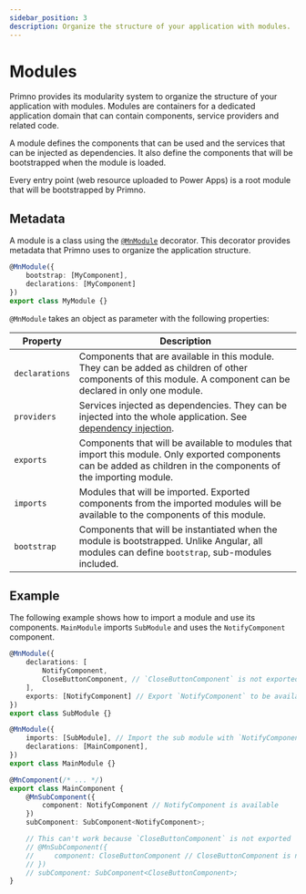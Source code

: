 ```yaml
---
sidebar_position: 3
description: Organize the structure of your application with modules.
---
```


# Modules

Primno provides its modularity system to organize the structure of your application with modules. Modules are containers for a dedicated application domain that can contain components, service providers and related code.

A module defines the components that can be used and the services that can be injected as dependencies. It also define the components that will be bootstrapped when the module is loaded.

Every entry point (web resource uploaded to Power Apps) is a root module that will be bootstrapped by Primno.

## Metadata

A module is a class using the [`@MnModule`](../api-reference/functions/MnModule) decorator.
This decorator provides metadata that Primno uses to organize the application structure.

```ts title="A module that will start MyComponent"
@MnModule({
    bootstrap: [MyComponent],
    declarations: [MyComponent]
})
export class MyModule {}
```

`@MnModule` takes an object as parameter with the following properties:

| Property | Description |
| --- | --- |
| `declarations` | Components that are available in this module. They can be added as children of other components of this module. A component can be declared in only one module. |
| `providers` | Services injected as dependencies. They can be injected into the whole application. See [dependency injection](dependency-injection). |
| `exports` | Components that will be available to modules that import this module. Only exported components can be added as children in the components of the importing module. |
| `imports` | Modules that will be imported. Exported components from the imported modules will be available to the components of this module. |
| `bootstrap` | Components that will be instantiated when the module is bootstrapped. Unlike Angular, all modules can define `bootstrap`, sub-modules included. |

## Example

The following example shows how to import a module and use its components.
`MainModule` imports `SubModule` and uses the `NotifyComponent` component.

```ts title="sub.module.ts"
@MnModule({
    declarations: [
        NotifyComponent,
        CloseButtonComponent, // `CloseButtonComponent` is not exported
    ],
    exports: [NotifyComponent] // Export `NotifyComponent` to be available in `MainModule`
})
export class SubModule {}
```

```ts title="main.module.ts"
@MnModule({
    imports: [SubModule], // Import the sub module with `NotifyComponent`
    declarations: [MainComponent],
})
export class MainModule {}
```

```ts title="main.component.ts"
@MnComponent(/* ... */)
export class MainComponent {
    @MnSubComponent({
        component: NotifyComponent // NotifyComponent is available
    })
    subComponent: SubComponent<NotifyComponent>;

    // This can't work because `CloseButtonComponent` is not exported
    // @MnSubComponent({
    //     component: CloseButtonComponent // CloseButtonComponent is not available
    // })
    // subComponent: SubComponent<CloseButtonComponent>;
}
```